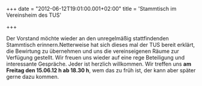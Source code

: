 +++
date = "2012-06-12T19:01:00.001+02:00"
title = 'Stammtisch im Vereinsheim des TUS'


+++

Der Vorstand möchte wieder an den unregelmäßig stattfindenden Stammtisch erinnern.Netterweise hat sich dieses mal der TUS bereit erklärt, die Bewirtung zu übernehmen und uns die vereinseigenen Räume zur Verfügung gestellt. Wir freuen uns wieder auf eine rege Beteiligung und interessante Gespräche. Jeder ist herzlich willkommen. Wir treffen uns **am Freitag den 15.06.12 h ab 18.30 h**, wem das zu früh ist, der kann aber später gerne dazu kommen.

      